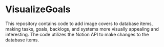 # VisualizeGoals

This repository contains code to add image covers to database items, making tasks, goals, backlogs, and systems more visually appealing and interesting. The code utilizes the Notion API to make changes to the database items.
